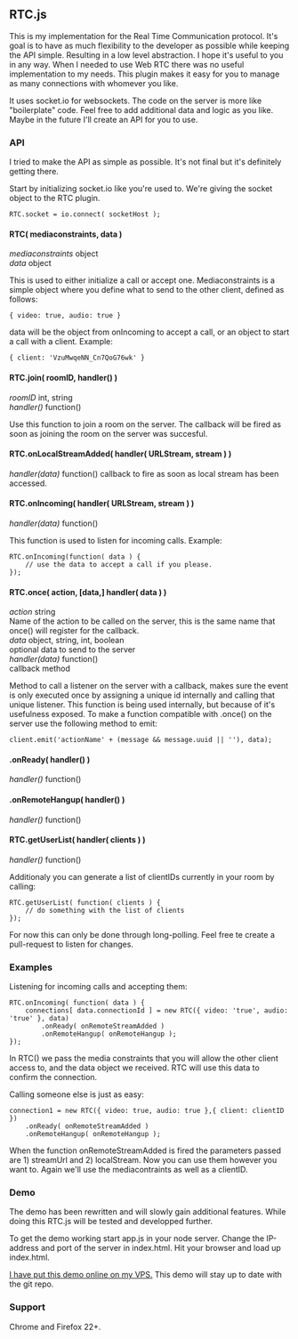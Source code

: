 ## RTC.js
This is my implementation for the Real Time Communication protocol. It's goal is to have as much flexibility to the developer as possible while keeping the API simple. Resulting in a low level abstraction. I hope it's useful to you in any way. When I needed to use Web RTC there was no useful implementation to my needs. This plugin makes it easy for you to manage as many connections with whomever you like.

It uses socket.io for websockets. The code on the server is more like "boilerplate" code. Feel free to add additional data and logic as you like. Maybe in the future I'll create an API for you to use.

### API
I tried to make the API as simple as possible. It's not final but it's definitely getting there.

Start by initializing socket.io like you're used to. We're giving the socket object to the RTC plugin.
    
    RTC.socket = io.connect( socketHost );

#### RTC( mediaconstraints, data )

*mediaconstraints* object  
*data* object

This is used to either initialize a call or accept one. Mediaconstraints is a simple object where you define what to send to the other client, defined as follows:

    { video: true, audio: true }

data will be the object from onIncoming to accept a call, or an object to start a call with a client. Example:

    { client: 'VzuMwqeNN_Cn7QoG76wk' }

#### RTC.join( roomID, handler() )

*roomID* int, string  
*handler()* function()

Use this function to join a room on the server. The callback will be fired as soon as joining the room on the server was succesful.

#### RTC.onLocalStreamAdded( handler( URLStream, stream ) )

*handler(data)* function()
callback to fire as soon as local stream has been accessed.


#### RTC.onIncoming( handler( URLStream, stream ) )

*handler(data)* function()

This function is used to listen for incoming calls. Example:

    RTC.onIncoming(function( data ) {
        // use the data to accept a call if you please.
    });

#### RTC.once( action, [data,] handler( data ) )

*action* string  
Name of the action to be called on the server, this is the same name that once() will register for the callback.  
*data*  object, string, int, boolean  
optional data to send to the server  
*handler(data)* function()  
callback method

Method to call a listener on the server with a callback, makes sure the event is only executed once by assigning a unique id internally and calling that unique listener. This function is being used internally, but because of it's usefulness exposed. To make a function compatible with .once() on the server use the following method to emit:

    client.emit('actionName' + (message && message.uuid || ''), data);

#### .onReady( handler() )

*handler()* function()

#### .onRemoteHangup( handler() )

*handler()* function()

#### RTC.getUserList( handler( clients ) )

*handler()* function()

Additionaly you can generate a list of clientIDs currently in your room by calling:

    RTC.getUserList( function( clients ) {
        // do something with the list of clients
    });
For now this can only be done through long-polling. Feel free te create a pull-request to listen for changes.

### Examples

Listening for incoming calls and accepting them:

    RTC.onIncoming( function( data ) {
        connections[ data.connectionId ] = new RTC({ video: 'true', audio: 'true' }, data)
            .onReady( onRemoteStreamAdded )
            .onRemoteHangup( onRemoteHangup );
    });

In RTC() we pass the media constraints that you will allow the other client access to, and the data object we received. RTC will use this data to confirm the connection.

Calling someone else is just as easy:

    connection1 = new RTC({ video: true, audio: true },{ client: clientID })
        .onReady( onRemoteStreamAdded )
        .onRemoteHangup( onRemoteHangup );

When the function onRemoteStreamAdded is fired the parameters passed are 1) streamUrl and 2) localStream. Now you can use them however you want to.
Again we'll use the mediacontraints as well as a clientID.

### Demo
The demo has been rewritten and will slowly gain additional features. While doing this RTC.js will be tested and developped further.

To get the demo working start app.js in your node server. Change the IP-address and port of the server in index.html. Hit your browser and load up index.html.

[I have put this demo online on my VPS.](http://178.21.20.114/RTC/) This demo will stay up to date with the git repo.

### Support
Chrome and Firefox 22+.